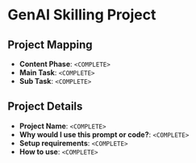 # GenAI Skilling Project

## Project Mapping

- **Content Phase**: `<COMPLETE>`
- **Main Task**: `<COMPLETE>`
- **Sub Task**: `<COMPLETE>`

## Project Details

- **Project Name**: `<COMPLETE>`
- **Why would I use this prompt or code?**: `<COMPLETE>`
- **Setup requirements**: `<COMPLETE>`
- **How to use**: `<COMPLETE>`